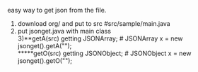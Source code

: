 easy way to get json from the file. <br>
1) download org/ and put to src #src/sample/main.java<br>
2) put jsonget.java with main class<br>
3)**getA(src) getting JSONArray; # JSONArray x = new jsonget().getA("");<br>
*****getO(src) getting JSONObject; # JSONObject x = new jsonget().getO("");
